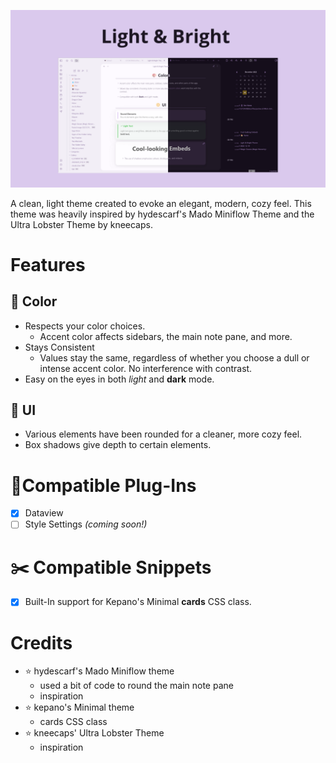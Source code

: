 ![](assets/light-and-dark.png)

A clean, light theme created to evoke an elegant, modern, cozy feel. This theme was heavily inspired by hydescarf's Mado Miniflow Theme and the Ultra Lobster Theme by kneecaps.
# Features
## 🎨 Color
- Respects your color choices.
  - Accent color affects sidebars, the main note pane, and more.
- Stays Consistent
  - Values stay the same, regardless of whether you choose a dull or intense accent color. No interference with contrast.
- Easy on the eyes in both *light* and **dark** mode.
## 🔅 UI
- Various elements have been rounded for a cleaner, more cozy feel.
- Box shadows give depth to certain elements.

# 🔌Compatible Plug-Ins
- [x] Dataview
- [ ] Style Settings *(coming soon!)*
# ✂️ Compatible Snippets
- [x] Built-In support for Kepano's Minimal **cards** CSS class.

# Credits
- ⭐ hydescarf's Mado Miniflow theme
  - used a bit of code to round the main note pane
  - inspiration
- ⭐ kepano's Minimal theme
  - cards CSS class
- ⭐ kneecaps' Ultra Lobster Theme
  - inspiration
